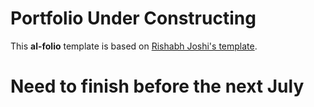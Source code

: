 # Portfolio Under Constructing
This **al-folio** template is based on [Rishabh Joshi's template](https://github.com/rishabhjoshi/rishabhjoshi.github.io).

# Need to finish before the next July
